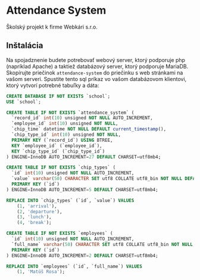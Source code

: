 # Attendance System
Školský projekt k firme Webkári s.r.o.

## Inštalácia
Na spojadznenie budete potrebovať webový server, ktorý podporuje php (napríklad Apache) a taktiež databázový server, ktorý podporuje MariaDB.
Skopírujte priečinok `attendance-system` do priečinku s web stránkami na vašom serveri.
Spustite tento sql príkaz vo vašom databázovom klientovi, ktorý vytvorí potrebné tabuľky a dáta:
```sql
CREATE DATABASE IF NOT EXISTS `school`;
USE `school`;

CREATE TABLE IF NOT EXISTS `attendance_system` (
  `record_id` int(10) unsigned NOT NULL AUTO_INCREMENT,
  `employee_id` int(10) unsigned NOT NULL,
  `chip_time` datetime NOT NULL DEFAULT current_timestamp(),
  `chip_type_id` int(10) unsigned NOT NULL,
  PRIMARY KEY (`record_id`) USING BTREE,
  KEY `employee_id` (`employee_id`),
  KEY `chip_type_id` (`chip_type_id`)
) ENGINE=InnoDB AUTO_INCREMENT=27 DEFAULT CHARSET=utf8mb4;

CREATE TABLE IF NOT EXISTS `chip_types` (
  `id` int(10) unsigned NOT NULL AUTO_INCREMENT,
  `value` varchar(50) CHARACTER SET utf8 COLLATE utf8_bin NOT NULL DEFAULT '',
  PRIMARY KEY (`id`)
) ENGINE=InnoDB AUTO_INCREMENT=5 DEFAULT CHARSET=utf8mb4;

REPLACE INTO `chip_types` (`id`, `value`) VALUES
	(1, 'arrival'),
	(2, 'departure'),
	(3, 'lunch'),
	(4, 'break');

CREATE TABLE IF NOT EXISTS `employees` (
  `id` int(10) unsigned NOT NULL AUTO_INCREMENT,
  `full_name` varchar(50) CHARACTER SET utf8 COLLATE utf8_bin NOT NULL,
  PRIMARY KEY (`id`)
) ENGINE=InnoDB AUTO_INCREMENT=2 DEFAULT CHARSET=utf8mb4;

REPLACE INTO `employees` (`id`, `full_name`) VALUES
	(1, 'Matúš Rosa');
```
